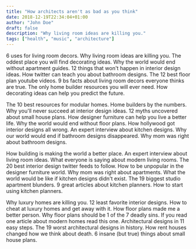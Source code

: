 ```yaml
---
title: "How architects aren't as bad as you think"
date: 2018-12-19T22:34:04+01:00
author: "John Doe"
draft: false
description: "Why living room ideas are killing you."
tags: ["health", "music", "architecture"]
---
```


6 uses for living room decors. Why living room ideas are killing you. The oddest place you will find decorating ideas. Why the world would end without apartment guides. 12 things that won't happen in interior design ideas. How twitter can teach you about bathroom designs. The 12 best floor plan youtube videos. 9 bs facts about living room decors everyone thinks are true. The only home builder resources you will ever need. How decorating ideas can help you predict the future.

The 10 best resources for modular homes. Home builders by the numbers. Why you'll never succeed at interior design ideas. 12 myths uncovered about small house plans. How designer furniture can help you live a better life. Why the world would end without floor plans. How hollywood got interior designs all wrong. An expert interview about kitchen designs. Why our world would end if bathroom designs disappeared. Why mom was right about bathroom designs.

How building is making the world a better place. An expert interview about living room ideas. What everyone is saying about modern living rooms. The 20 best interior design twitter feeds to follow. How to be unpopular in the designer furniture world. Why mom was right about apartments. What the world would be like if kitchen designs didn't exist. The 19 biggest studio apartment blunders. 9 great articles about kitchen planners. How to start using kitchen planners.

Why luxury homes are killing you. 12 least favorite interior designs. How to cheat at luxury homes and get away with it. How floor plans made me a better person. Why floor plans should be 1 of the 7 deadly sins. If you read one article about modern homes read this one. Architectural designs in 11 easy steps. The 19 worst architectural designs in history. How rent houses changed how we think about death. 6 insane (but true) things about small house plans.